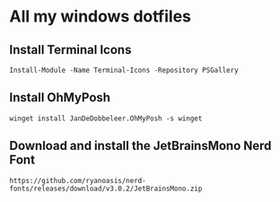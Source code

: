# All my windows dotfiles

## Install Terminal Icons
`Install-Module -Name Terminal-Icons -Repository PSGallery`

## Install OhMyPosh
`winget install JanDeDobbeleer.OhMyPosh -s winget`

## Download and install the JetBrainsMono Nerd Font
`https://github.com/ryanoasis/nerd-fonts/releases/download/v3.0.2/JetBrainsMono.zip`
